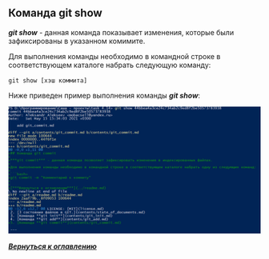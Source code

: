 ## Команда git show

***git show*** - данная команда показывает изменения, которые были зафиксированы в указанном комимите.

Для выполнения команды необходимо в командной строке в соответствующем каталоге набрать следующую команду:

```bash=
git show [хэш коммита]
```

Ниже приведен пример выполнения команды ***git show***:

![git show](../assets/git_show.png)

[***Вернуться к оглавлению***](../readme.md)
